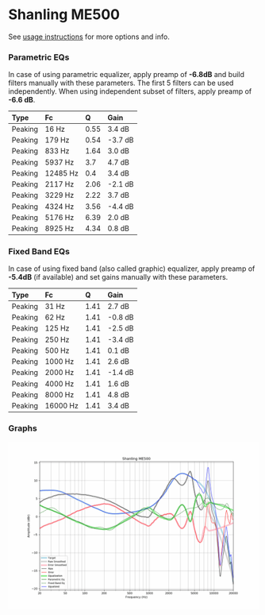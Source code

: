# Shanling ME500
See [usage instructions](https://github.com/jaakkopasanen/AutoEq#usage) for more options and info.

### Parametric EQs
In case of using parametric equalizer, apply preamp of **-6.8dB** and build filters manually
with these parameters. The first 5 filters can be used independently.
When using independent subset of filters, apply preamp of **-6.6 dB**.

| Type    | Fc       |    Q | Gain    |
|:--------|:---------|:-----|:--------|
| Peaking | 16 Hz    | 0.55 | 3.4 dB  |
| Peaking | 179 Hz   | 0.54 | -3.7 dB |
| Peaking | 833 Hz   | 1.64 | 3.0 dB  |
| Peaking | 5937 Hz  | 3.7  | 4.7 dB  |
| Peaking | 12485 Hz | 0.4  | 3.4 dB  |
| Peaking | 2117 Hz  | 2.06 | -2.1 dB |
| Peaking | 3229 Hz  | 2.22 | 3.7 dB  |
| Peaking | 4324 Hz  | 3.56 | -4.4 dB |
| Peaking | 5176 Hz  | 6.39 | 2.0 dB  |
| Peaking | 8925 Hz  | 4.34 | 0.8 dB  |

### Fixed Band EQs
In case of using fixed band (also called graphic) equalizer, apply preamp of **-5.4dB**
(if available) and set gains manually with these parameters.

| Type    | Fc       |    Q | Gain    |
|:--------|:---------|:-----|:--------|
| Peaking | 31 Hz    | 1.41 | 2.7 dB  |
| Peaking | 62 Hz    | 1.41 | -0.8 dB |
| Peaking | 125 Hz   | 1.41 | -2.5 dB |
| Peaking | 250 Hz   | 1.41 | -3.4 dB |
| Peaking | 500 Hz   | 1.41 | 0.1 dB  |
| Peaking | 1000 Hz  | 1.41 | 2.6 dB  |
| Peaking | 2000 Hz  | 1.41 | -1.4 dB |
| Peaking | 4000 Hz  | 1.41 | 1.6 dB  |
| Peaking | 8000 Hz  | 1.41 | 4.8 dB  |
| Peaking | 16000 Hz | 1.41 | 3.4 dB  |

### Graphs
![](./Shanling%20ME500.png)